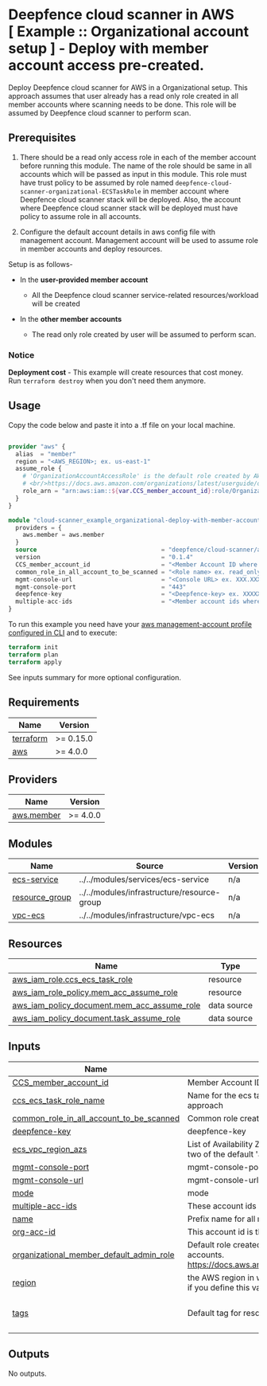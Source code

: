 # Deepfence cloud scanner in AWS<br/>[ Example :: Organizational account setup ] - Deploy with member account access pre-created.

Deploy Deepfence cloud scanner for AWS in a Organizational setup. This approach assumes that user already has a read only role created in all member accounts where scanning needs to be done. This role will be assumed by Deepfence cloud scanner to perform scan.<br/>

## Prerequisites

1. There should be a read only access role in each of the member account before running this module. The name of the role should be same in all accounts which will be passed as input in this module. This role must have trust policy to be assumed by role named `deepfence-cloud-scanner-organizational-ECSTaskRole` in member account where Deepfence cloud scanner stack will be deployed. Also, the account where Deepfence cloud scanner stack will be deployed must have policy to assume role in all accounts.

2. Configure the default account details in aws config file with management account. Management account will be used to assume role in member accounts and deploy resources.

Setup is as follows-
* In the **user-provided member account**
    * All the Deepfence cloud scanner service-related resources/workload will be created

* In the **other member accounts**
    * The read only role created by user will be assumed to perform scan.
     
### Notice
**Deployment cost** - This example will create resources that cost money.<br/>Run `terraform destroy` when you don't need them anymore.

## Usage
Copy the code below and paste it into a .tf file on your local machine.

```terraform

provider "aws" {
  alias  = "member"
  region = "<AWS_REGION>; ex. us-east-1"
  assume_role {
    # 'OrganizationAccountAccessRole' is the default role created by AWS for managed-account users to be able to admin member accounts.
    # <br/>https://docs.aws.amazon.com/organizations/latest/userguide/orgs_manage_accounts_access.html
    role_arn = "arn:aws:iam::${var.CCS_member_account_id}:role/OrganizationAccountAccessRole"
  }
}

module "cloud-scanner_example_organizational-deploy-with-member-account-access-pre-created" {
  providers = {
    aws.member = aws.member
  }
  source                                   = "deepfence/cloud-scanner/aws//examples/organizational-deploy-with-member-account-access-pre-created"
  version                                  = "0.1.4"
  CCS_member_account_id                    = "<Member Account ID where Deepfence cloud scanner resources will be deployed> ex. XXXXXXXXXXXX"
  common_role_in_all_account_to_be_scanned = "<Role name> ex. read_only_role"
  mgmt-console-url                         = "<Console URL> ex. XXX.XXX.XX.XXX"
  mgmt-console-port                        = "443"
  deepfence-key                            = "<Deepfence-key> ex. XXXXXXXX-XXXX-XXXX-XXXX-XXXXXXXXXXXX"
  multiple-acc-ids                         = "<Member account ids where scanning will be done> ex. XXXXXXXXXXXX, XXXXXXXXXXXX, XXXXXXXXXXXX"
}

```

To run this example you need have your [aws management-account profile configured in CLI](https://docs.aws.amazon.com/cli/latest/userguide/cli-configure-profiles.html) and to execute:
```terraform
terraform init
terraform plan
terraform apply
```
See inputs summary for more optional configuration.

## Requirements

| Name | Version |
|------|---------|
| <a name="requirement_terraform"></a> [terraform](#requirement\_terraform) | >= 0.15.0 |
| <a name="requirement_aws"></a> [aws](#requirement\_aws) | >= 4.0.0 |

## Providers

| Name | Version |
|------|---------|
| <a name="provider_aws.member"></a> [aws.member](#provider\_aws.member) | >= 4.0.0 |

## Modules

| Name | Source | Version |
|------|--------|---------|
| <a name="module_ecs-service"></a> [ecs-service](#module\_ecs-service) | ../../modules/services/ecs-service | n/a |
| <a name="module_resource_group"></a> [resource\_group](#module\_resource\_group) | ../../modules/infrastructure/resource-group | n/a |
| <a name="module_vpc-ecs"></a> [vpc-ecs](#module\_vpc-ecs) | ../../modules/infrastructure/vpc-ecs | n/a |

## Resources

| Name | Type |
|------|------|
| [aws_iam_role.ccs_ecs_task_role](https://registry.terraform.io/providers/hashicorp/aws/latest/docs/resources/iam_role) | resource |
| [aws_iam_role_policy.mem_acc_assume_role](https://registry.terraform.io/providers/hashicorp/aws/latest/docs/resources/iam_role_policy) | resource |
| [aws_iam_policy_document.mem_acc_assume_role](https://registry.terraform.io/providers/hashicorp/aws/latest/docs/data-sources/iam_policy_document) | data source |
| [aws_iam_policy_document.task_assume_role](https://registry.terraform.io/providers/hashicorp/aws/latest/docs/data-sources/iam_policy_document) | data source |

## Inputs

| Name | Description | Type | Default | Required |
|------|-------------|------|---------|:--------:|
| <a name="input_CCS_member_account_id"></a> [CCS\_member\_account\_id](#input\_CCS\_member\_account\_id) | Member Account ID where scanner resources will be deployed | `string` | `""` | no |
| <a name="input_ccs_ecs_task_role_name"></a> [ccs\_ecs\_task\_role\_name](#input\_ccs\_ecs\_task\_role\_name) | Name for the ecs task role. This is only required to resolve cyclic dependency with organizational approach | `string` | `"organizational-ECSTaskRole"` | no |
| <a name="input_common_role_in_all_account_to_be_scanned"></a> [common\_role\_in\_all\_account\_to\_be\_scanned](#input\_common\_role\_in\_all\_account\_to\_be\_scanned) | Common role created in all member accounts where scanning needs to be done | `string` | `""` | no |
| <a name="input_deepfence-key"></a> [deepfence-key](#input\_deepfence-key) | deepfence-key | `string` | `""` | no |
| <a name="input_ecs_vpc_region_azs"></a> [ecs\_vpc\_region\_azs](#input\_ecs\_vpc\_region\_azs) | List of Availability Zones for ECS VPC creation. e.g.: ["apne1-az1", "apne1-az2"]. If defaulted, two of the default 'aws\_availability\_zones' datasource will be taken | `list(string)` | `[]` | no |
| <a name="input_mgmt-console-port"></a> [mgmt-console-port](#input\_mgmt-console-port) | mgmt-console-port | `string` | `"443"` | no |
| <a name="input_mgmt-console-url"></a> [mgmt-console-url](#input\_mgmt-console-url) | mgmt-console-url | `string` | `""` | no |
| <a name="input_mode"></a> [mode](#input\_mode) | mode | `string` | `"service"` | no |
| <a name="input_multiple-acc-ids"></a> [multiple-acc-ids](#input\_multiple-acc-ids) | These account ids are those where scanning will be done | `string` | `""` | no |
| <a name="input_name"></a> [name](#input\_name) | Prefix name for all resources | `string` | `"deepfence-cloud-scanner"` | no |
| <a name="input_org-acc-id"></a> [org-acc-id](#input\_org-acc-id) | This account id is the management account id which is there in an organizational setup | `string` | `""` | no |
| <a name="input_organizational_member_default_admin_role"></a> [organizational\_member\_default\_admin\_role](#input\_organizational\_member\_default\_admin\_role) | Default role created by AWS for management-account users to be able to admin member accounts.<br/>https://docs.aws.amazon.com/organizations/latest/userguide/orgs_manage_accounts_access.html | `string` | `"OrganizationAccountAccessRole"` | no |
| <a name="input_region"></a> [region](#input\_region) | the AWS region in which resources are created, you must set the availability\_zones variable as well if you define this value to something other than the default | `string` | `"us-east-1"` | no |
| <a name="input_tags"></a> [tags](#input\_tags) | Default tag for resource | `map(string)` | <pre>{<br>  "product": "deepfence-cloud-scanner"<br>}</pre> | no |

## Outputs

No outputs.
